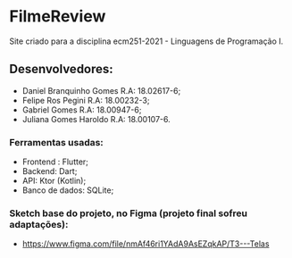# FilmeReview
Site criado para a disciplina  ecm251-2021 - Linguagens de Programação I.

## Desenvolvedores:
- Daniel Branquinho Gomes                 R.A: 18.02617-6;
- Felipe Ros Pegini           R.A: 18.00232-3;
- Gabriel Gomes               R.A: 18.00947-6;
- Juliana Gomes Haroldo       R.A: 18.00107-6.

### Ferramentas usadas:
- Frontend : Flutter;
- Backend: Dart;
- API: Ktor (Kotlin); 
- Banco de dados: SQLite;

### Sketch base do projeto, no Figma (projeto final sofreu adaptações):
- https://www.figma.com/file/nmAf46ri1YAdA9AsEZqkAP/T3---Telas

